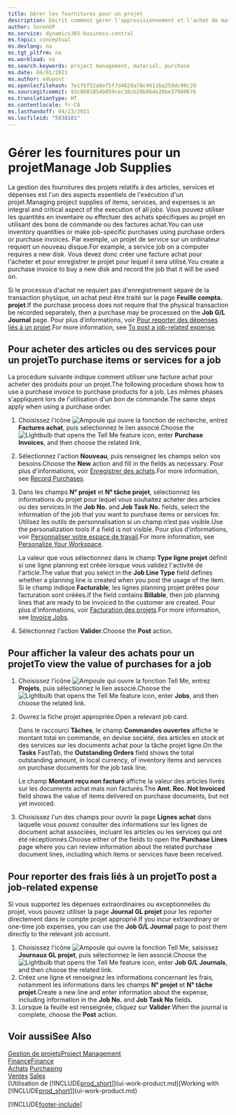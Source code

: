 ```yaml
---
title: Gérer les fournitures pour un projet
description: Décrit comment gérer l'approvisionnement et l'achat de matériel et de services pour les projets.
author: SorenGP
ms.service: dynamics365-business-central
ms.topic: conceptual
ms.devlang: na
ms.tgt_pltfrm: na
ms.workload: na
ms.search.keywords: project management, material, purchase
ms.date: 04/01/2021
ms.author: edupont
ms.openlocfilehash: 7e1f6f52a8ef5f7d4620a70c4611ba259dc00c20
ms.sourcegitcommit: 93c8681054b059cec38cb29b86de20be37980676
ms.translationtype: HT
ms.contentlocale: fr-CA
ms.lasthandoff: 04/23/2021
ms.locfileid: "5938181"
---
```

# <a name="manage-job-supplies"></a><span data-ttu-id="01195-103">Gérer les fournitures pour un projet</span><span class="sxs-lookup"><span data-stu-id="01195-103">Manage Job Supplies</span></span>
<span data-ttu-id="01195-104">La gestion des fournitures des projets relatifs à des articles, services et dépenses est l'un des aspects essentiels de l'exécution d'un projet.</span><span class="sxs-lookup"><span data-stu-id="01195-104">Managing project supplies of items, services, and expenses is an integral and critical aspect of the execution of all jobs.</span></span> <span data-ttu-id="01195-105">Vous pouvez utiliser les quantités en inventaire ou effectuer des achats spécifiques au projet en utilisant des bons de commande ou des factures achat.</span><span class="sxs-lookup"><span data-stu-id="01195-105">You can use inventory quantities or make job-specific purchases using purchase orders or purchase invoices.</span></span> <span data-ttu-id="01195-106">Par exemple, un projet de service sur un ordinateur requiert un nouveau disque.</span><span class="sxs-lookup"><span data-stu-id="01195-106">For example, a service job on a computer requires a new disk.</span></span> <span data-ttu-id="01195-107">Vous devez donc créer une facture achat pour l'acheter et pour enregistrer le projet pour lequel il sera utilisé.</span><span class="sxs-lookup"><span data-stu-id="01195-107">You create a purchase invoice to buy a new disk and record the job that it will be used on.</span></span>

<span data-ttu-id="01195-108">Si le processus d'achat ne requiert pas d'enregistrement séparé de la transaction physique, un achat peut être traité sur la page **Feuille compta. projet**.</span><span class="sxs-lookup"><span data-stu-id="01195-108">If the purchase process does not require that the physical transaction be recorded separately, then a purchase may be processed on the **Job G/L Journal** page.</span></span> <span data-ttu-id="01195-109">Pour plus d′informations, voir [Pour reporter des dépenses liés à un projet](projects-how-manage-project-supplies.md#to-post-a-job-related-expense).</span><span class="sxs-lookup"><span data-stu-id="01195-109">For more information, see [To post a job-related expense](projects-how-manage-project-supplies.md#to-post-a-job-related-expense).</span></span>

## <a name="to-purchase-items-or-services-for-a-job"></a><span data-ttu-id="01195-110">Pour acheter des articles ou des services pour un projet</span><span class="sxs-lookup"><span data-stu-id="01195-110">To purchase items or services for a job</span></span>
<span data-ttu-id="01195-111">La procédure suivante indique comment utiliser une facture achat pour acheter des produits pour un projet.</span><span class="sxs-lookup"><span data-stu-id="01195-111">The following procedure shows how to use a purchase invoice to purchase products for a job.</span></span> <span data-ttu-id="01195-112">Les mêmes phases s'appliquent lors de l'utilisation d'un bon de commande.</span><span class="sxs-lookup"><span data-stu-id="01195-112">The same steps apply when using a purchase order.</span></span>  

1. <span data-ttu-id="01195-113">Choisissez l'icône ![Ampoule qui ouvre la fonction de recherche](media/ui-search/search_small.png "Dites-moi ce que vous voulez faire"), entrez **Factures achat**, puis sélectionnez le lien associé.</span><span class="sxs-lookup"><span data-stu-id="01195-113">Choose the ![Lightbulb that opens the Tell Me feature](media/ui-search/search_small.png "Tell me what you want to do") icon, enter **Purchase Invoices**, and then choose the related link.</span></span>  
2. <span data-ttu-id="01195-114">Sélectionnez l'action **Nouveau**, puis renseignez les champs selon vos besoins.</span><span class="sxs-lookup"><span data-stu-id="01195-114">Choose the **New** action and fill in the fields as necessary.</span></span> <span data-ttu-id="01195-115">Pour plus d'informations, voir [Enregistrer des achats](purchasing-how-record-purchases.md).</span><span class="sxs-lookup"><span data-stu-id="01195-115">For more information, see [Record Purchases](purchasing-how-record-purchases.md).</span></span>
3. <span data-ttu-id="01195-116">Dans les champs **N° projet** et **N° tâche projet**, sélectionnez les informations du projet pour lequel vous souhaitez acheter des articles ou des services.</span><span class="sxs-lookup"><span data-stu-id="01195-116">In the **Job No.** and **Job Task No.** fields, select the information of the job that you want to purchase items or services for.</span></span> <span data-ttu-id="01195-117">Utilisez les outils de personnalisation si un champ n’est pas visible.</span><span class="sxs-lookup"><span data-stu-id="01195-117">Use the personalization tools if a field is not visible.</span></span> <span data-ttu-id="01195-118">Pour plus d'informations, voir [Personnaliser votre espace de travail](ui-personalization-user.md).</span><span class="sxs-lookup"><span data-stu-id="01195-118">For more information, see [Personalize Your Workspace](ui-personalization-user.md).</span></span>

    <span data-ttu-id="01195-119">La valeur que vous sélectionnez dans le champ **Type ligne projet** définit si une ligne planning est créée lorsque vous validez l'activité de l'article.</span><span class="sxs-lookup"><span data-stu-id="01195-119">The value that you select in the **Job Line Type** field defines whether a planning line is created when you post the usage of the item.</span></span> <span data-ttu-id="01195-120">Si le champ indique **Facturable**, les lignes planning projet prêtes pour facturation sont créées.</span><span class="sxs-lookup"><span data-stu-id="01195-120">If the field contains **Billable**, then job planning lines that are ready to be invoiced to the customer are created.</span></span> <span data-ttu-id="01195-121">Pour plus d'informations, voir [Facturation des projets](projects-how-invoice-jobs.md).</span><span class="sxs-lookup"><span data-stu-id="01195-121">For more information, see [Invoice Jobs](projects-how-invoice-jobs.md).</span></span>
4. <span data-ttu-id="01195-122">Sélectionnez l'action **Valider**.</span><span class="sxs-lookup"><span data-stu-id="01195-122">Choose the **Post** action.</span></span>

## <a name="to-view-the-value-of-purchases-for-a-job"></a><span data-ttu-id="01195-123">Pour afficher la valeur des achats pour un projet</span><span class="sxs-lookup"><span data-stu-id="01195-123">To view the value of purchases for a job</span></span>
1. <span data-ttu-id="01195-124">Choisissez l'icône ![Ampoule qui ouvre la fonction Tell Me](media/ui-search/search_small.png "Dites-moi ce que vous voulez faire"), entrez **Projets**, puis sélectionnez le lien associé.</span><span class="sxs-lookup"><span data-stu-id="01195-124">Choose the ![Lightbulb that opens the Tell Me feature](media/ui-search/search_small.png "Tell me what you want to do") icon, enter **Jobs**, and then choose the related link.</span></span>
2. <span data-ttu-id="01195-125">Ouvrez la fiche projet appropriée.</span><span class="sxs-lookup"><span data-stu-id="01195-125">Open a relevant job card.</span></span>

    <span data-ttu-id="01195-126">Dans le raccourci **Tâches**, le champ **Commandes ouvertes** affiche le montant total en commande, en devise société, des articles en stock et des services sur les documents achat pour la tâche projet ligne.</span><span class="sxs-lookup"><span data-stu-id="01195-126">On the **Tasks** FastTab, the **Outstanding Orders** field shows the total outstanding amount, in local currency, of inventory items and services on purchase documents for the job task line.</span></span>  

    <span data-ttu-id="01195-127">Le champ **Montant reçu non facturé** affiche la valeur des articles livrés sur les documents achat mais non facturés.</span><span class="sxs-lookup"><span data-stu-id="01195-127">The **Amt. Rec. Not Invoiced** field shows the value of items delivered on purchase documents, but not yet invoiced.</span></span>  
3. <span data-ttu-id="01195-128">Choisissez l'un des champs pour ouvrir la page **Lignes achat** dans laquelle vous pouvez consulter des informations sur les lignes de document achat associées, incluant les articles ou les services qui ont été réceptionnés.</span><span class="sxs-lookup"><span data-stu-id="01195-128">Choose either of the fields to open the **Purchase Lines** page where you can review information about the related purchase document lines, including which items or services have been received.</span></span>

## <a name="to-post-a-job-related-expense"></a><span data-ttu-id="01195-129">Pour reporter des frais liés à un projet</span><span class="sxs-lookup"><span data-stu-id="01195-129">To post a job-related expense</span></span>
<span data-ttu-id="01195-130">Si vous supportez les dépenses extraordinaires ou exceptionnelles du projet, vous pouvez utiliser la page **Journal GL projet** pour les reporter directement dans le compte projet approprié.</span><span class="sxs-lookup"><span data-stu-id="01195-130">If you incur extraordinary or one-time job expenses, you can use the **Job G/L Journal** page to post them directly to the relevant job account.</span></span>

1. <span data-ttu-id="01195-131">Choisissez l'icône ![Ampoule qui ouvre la fonction Tell Me](media/ui-search/search_small.png "Dites-moi ce que vous voulez faire"), saisissez **Journaux GL projet**, puis sélectionnez le lien associé.</span><span class="sxs-lookup"><span data-stu-id="01195-131">Choose the ![Lightbulb that opens the Tell Me feature](media/ui-search/search_small.png "Tell me what you want to do") icon, enter **Job G/L Journals**, and then choose the related link.</span></span>  
2. <span data-ttu-id="01195-132">Créez une ligne et renseignez les informations concernant les frais, notamment les informations dans les champs **N° projet** et **N° tâche projet**.</span><span class="sxs-lookup"><span data-stu-id="01195-132">Create a new line and enter information about the expense, including information in the **Job No.** and **Job Task No** fields.</span></span>  
3. <span data-ttu-id="01195-133">Lorsque la feuille est renseignée, cliquez sur **Valider**.</span><span class="sxs-lookup"><span data-stu-id="01195-133">When the journal is complete, choose the **Post** action.</span></span>

## <a name="see-also"></a><span data-ttu-id="01195-134">Voir aussi</span><span class="sxs-lookup"><span data-stu-id="01195-134">See Also</span></span>
[<span data-ttu-id="01195-135">Gestion de projets</span><span class="sxs-lookup"><span data-stu-id="01195-135">Project Management</span></span>](projects-manage-projects.md)  
[<span data-ttu-id="01195-136">Finance</span><span class="sxs-lookup"><span data-stu-id="01195-136">Finance</span></span>](finance.md)  
<span data-ttu-id="01195-137">[Achats](purchasing-manage-purchasing.md)       </span><span class="sxs-lookup"><span data-stu-id="01195-137">[Purchasing](purchasing-manage-purchasing.md)       </span></span>  
<span data-ttu-id="01195-138">[Ventes](sales-manage-sales.md)    </span><span class="sxs-lookup"><span data-stu-id="01195-138">[Sales](sales-manage-sales.md)    </span></span>  
<span data-ttu-id="01195-139">[Utilisation de [!INCLUDE[prod_short](includes/prod_short.md)]](ui-work-product.md)</span><span class="sxs-lookup"><span data-stu-id="01195-139">[Working with [!INCLUDE[prod_short](includes/prod_short.md)]](ui-work-product.md)</span></span>  


[!INCLUDE[footer-include](includes/footer-banner.md)]
